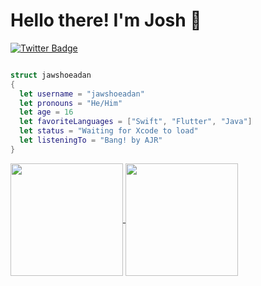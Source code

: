 # Hello there! I'm Josh 👋

[![Twitter Badge](https://img.shields.io/badge/-@jawshoeadan-00acee?style=flat&logo=Twitter&logoColor=white)](https://twitter.com/intent/follow?screen_name=jawshoeadan "Follow on Twitter")
```swift

struct jawshoeadan
{
  let username = "jawshoeadan"
  let pronouns = "He/Him"
  let age = 16
  let favoriteLanguages = ["Swift", "Flutter", "Java"]
  let status = "Waiting for Xcode to load"
  let listeningTo = "Bang! by AJR"
}
```

<a href="https://github.com/anuraghazra/github-readme-stats">
  <img align="center" height=180em src="https://github-readme-stats.vercel.app/api?username=jawshoeadan&show_icons=true&hide_border=true&&count_private=true&include_all_commits=true&theme=tokyonight" />
</a>
<a href="https://github.com/anuraghazra/github-readme-stats">
  <img align="center" height=180em src="https://github-readme-stats.vercel.app/api/top-langs/?username=jawshoeadan&layout=compact&theme=tokyonight" />
</a>

